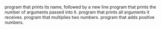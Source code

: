 program that prints its name, followed by a new line
program that prints the number of arguments passed into it.
program that prints all arguments it receives.
program that multiplies two numbers.
program that adds positive numbers.

